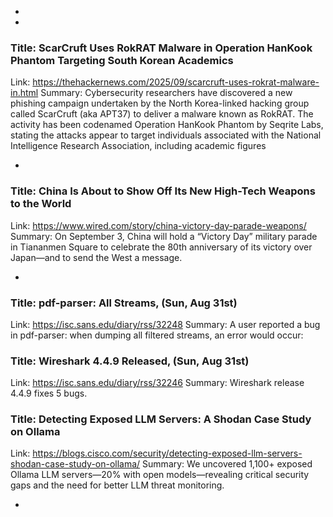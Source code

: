  - 
 - 
### Title: ScarCruft Uses RokRAT Malware in Operation HanKook Phantom Targeting South Korean Academics
Link: https://thehackernews.com/2025/09/scarcruft-uses-rokrat-malware-in.html
Summary: Cybersecurity researchers have discovered a new phishing campaign undertaken by the North Korea-linked hacking group called ScarCruft (aka APT37) to deliver a malware known as RokRAT.
The activity has been codenamed Operation HanKook Phantom by Seqrite Labs, stating the attacks appear to target individuals associated with the National Intelligence Research Association, including academic figures

 - 
### Title: China Is About to Show Off Its New High-Tech Weapons to the World
Link: https://www.wired.com/story/china-victory-day-parade-weapons/
Summary: On September 3, China will hold a “Victory Day” military parade in Tiananmen Square to celebrate the 80th anniversary of its victory over Japan—and to send the West a message.

 - 
### Title: pdf-parser: All Streams, (Sun, Aug 31st)
Link: https://isc.sans.edu/diary/rss/32248
Summary: A user reported a bug in pdf-parser: when dumping all filtered streams, an error would occur:&#xd;

### Title: Wireshark 4.4.9 Released, (Sun, Aug 31st)
Link: https://isc.sans.edu/diary/rss/32246
Summary: Wireshark release 4.4.9 fixes 5 bugs.&#xd;

### Title: Detecting Exposed LLM Servers: A Shodan Case Study on Ollama
Link: https://blogs.cisco.com/security/detecting-exposed-llm-servers-shodan-case-study-on-ollama/
Summary: We uncovered 1,100+ exposed Ollama LLM servers—20% with open models—revealing critical security gaps and the need for better LLM threat monitoring.

 - 
